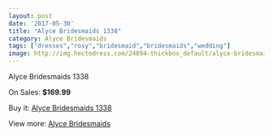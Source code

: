 ```yaml
---
layout: post
date: '2017-05-30'
title: "Alyce Bridesmaids 1338"
category: Alyce Bridesmaids
tags: ["dresses","rosy","bridesmaid","bridesmaids","wedding"]
image: http://img.hectodress.com/24894-thickbox_default/alyce-bridesmaids-1338.jpg
---
```

Alyce Bridesmaids 1338

On Sales: **$169.99**
<a href="https://www.hectodress.com/bridesmaid-dresses-alyce-bridesmaids/11417-alyce-bridesmaids-1338.html"><amp-img layout="responsive" width="600" height="600" src="//img.hectodress.com/24894-thickbox_default/alyce-bridesmaids-1338.jpg" alt="Alyce Bridesmaids 1338 0" /></a>
<a href="https://www.hectodress.com/bridesmaid-dresses-alyce-bridesmaids/11417-alyce-bridesmaids-1338.html"><amp-img layout="responsive" width="600" height="600" src="//img.hectodress.com/24895-thickbox_default/alyce-bridesmaids-1338.jpg" alt="Alyce Bridesmaids 1338 1" /></a>

Buy it: [Alyce Bridesmaids 1338](https://www.hectodress.com/bridesmaid-dresses-alyce-bridesmaids/11417-alyce-bridesmaids-1338.html "Alyce Bridesmaids 1338")

View more: [Alyce Bridesmaids](https://www.hectodress.com/181-bridesmaid-dresses-alyce-bridesmaids "Alyce Bridesmaids")